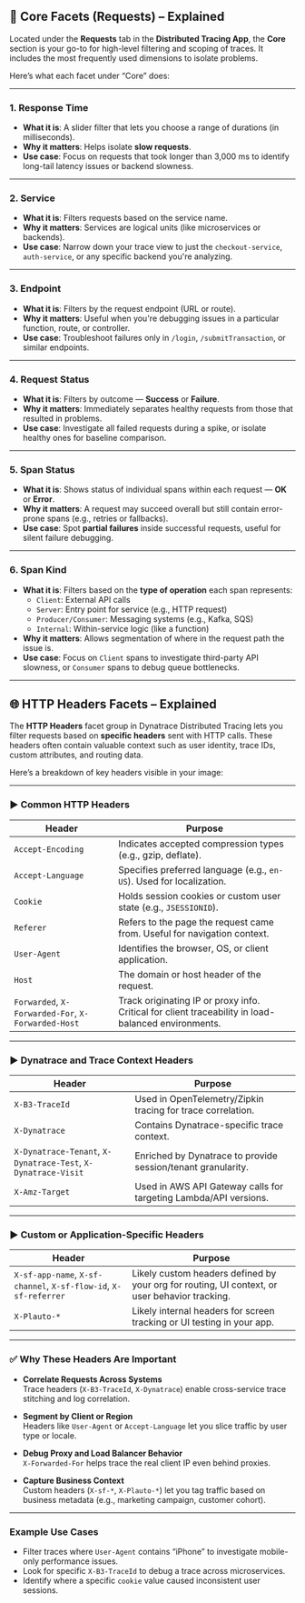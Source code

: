 
## 🧩 Core Facets (Requests) – Explained

Located under the **Requests** tab in the **Distributed Tracing App**, the **Core** section is your go-to for high-level filtering and scoping of traces. It includes the most frequently used dimensions to isolate problems.

Here’s what each facet under “Core” does:

---

### 1. **Response Time**
- **What it is**: A slider filter that lets you choose a range of durations (in milliseconds).
- **Why it matters**: Helps isolate **slow requests**.
- **Use case**: Focus on requests that took longer than 3,000 ms to identify long-tail latency issues or backend slowness.

---

### 2. **Service**
- **What it is**: Filters requests based on the service name.
- **Why it matters**: Services are logical units (like microservices or backends).
- **Use case**: Narrow down your trace view to just the `checkout-service`, `auth-service`, or any specific backend you're analyzing.

---

### 3. **Endpoint**
- **What it is**: Filters by the request endpoint (URL or route).
- **Why it matters**: Useful when you're debugging issues in a particular function, route, or controller.
- **Use case**: Troubleshoot failures only in `/login`, `/submitTransaction`, or similar endpoints.

---

### 4. **Request Status**
- **What it is**: Filters by outcome — **Success** or **Failure**.
- **Why it matters**: Immediately separates healthy requests from those that resulted in problems.
- **Use case**: Investigate all failed requests during a spike, or isolate healthy ones for baseline comparison.

---

### 5. **Span Status**
- **What it is**: Shows status of individual spans within each request — **OK** or **Error**.
- **Why it matters**: A request may succeed overall but still contain error-prone spans (e.g., retries or fallbacks).
- **Use case**: Spot **partial failures** inside successful requests, useful for silent failure debugging.

---

### 6. **Span Kind**
- **What it is**: Filters based on the **type of operation** each span represents:
  - `Client`: External API calls
  - `Server`: Entry point for service (e.g., HTTP request)
  - `Producer/Consumer`: Messaging systems (e.g., Kafka, SQS)
  - `Internal`: Within-service logic (like a function)
- **Why it matters**: Allows segmentation of where in the request path the issue is.
- **Use case**: Focus on `Client` spans to investigate third-party API slowness, or `Consumer` spans to debug queue bottlenecks.

---

## 🌐 HTTP Headers Facets – Explained

The **HTTP Headers** facet group in Dynatrace Distributed Tracing lets you filter requests based on **specific headers** sent with HTTP calls. These headers often contain valuable context such as user identity, trace IDs, custom attributes, and routing data.

Here’s a breakdown of key headers visible in your image:

---

### ▶️ Common HTTP Headers

| **Header**               | **Purpose**                                                                 |
|--------------------------|------------------------------------------------------------------------------|
| `Accept-Encoding`        | Indicates accepted compression types (e.g., gzip, deflate).                 |
| `Accept-Language`        | Specifies preferred language (e.g., `en-US`). Used for localization.        |
| `Cookie`                 | Holds session cookies or custom user state (e.g., `JSESSIONID`).            |
| `Referer`                | Refers to the page the request came from. Useful for navigation context.    |
| `User-Agent`             | Identifies the browser, OS, or client application.                          |
| `Host`                   | The domain or host header of the request.                                   |
| `Forwarded`, `X-Forwarded-For`, `X-Forwarded-Host` | Track originating IP or proxy info. Critical for client traceability in load-balanced environments. |

---

### ▶️ Dynatrace and Trace Context Headers

| **Header**                      | **Purpose**                                                                 |
|----------------------------------|------------------------------------------------------------------------------|
| `X-B3-TraceId`                  | Used in OpenTelemetry/Zipkin tracing for trace correlation.                  |
| `X-Dynatrace`                   | Contains Dynatrace-specific trace context.                                   |
| `X-Dynatrace-Tenant`, `X-Dynatrace-Test`, `X-Dynatrace-Visit` | Enriched by Dynatrace to provide session/tenant granularity.                |
| `X-Amz-Target`                  | Used in AWS API Gateway calls for targeting Lambda/API versions.             |

---

### ▶️ Custom or Application-Specific Headers

| **Header**                        | **Purpose**                                                                 |
|-----------------------------------|------------------------------------------------------------------------------|
| `X-sf-app-name`, `X-sf-channel`, `X-sf-flow-id`, `X-sf-referrer` | Likely custom headers defined by your org for routing, UI context, or user behavior tracking. |
| `X-Plauto-*`                      | Likely internal headers for screen tracking or UI testing in your app.      |

---

### ✅ Why These Headers Are Important

- **Correlate Requests Across Systems**  
  Trace headers (`X-B3-TraceId`, `X-Dynatrace`) enable cross-service trace stitching and log correlation.

- **Segment by Client or Region**  
  Headers like `User-Agent` or `Accept-Language` let you slice traffic by user type or locale.

- **Debug Proxy and Load Balancer Behavior**  
  `X-Forwarded-For` helps trace the real client IP even behind proxies.

- **Capture Business Context**  
  Custom headers (`X-sf-*`, `X-Plauto-*`) let you tag traffic based on business metadata (e.g., marketing campaign, customer cohort).

---

### Example Use Cases

- Filter traces where `User-Agent` contains “iPhone” to investigate mobile-only performance issues.
- Look for specific `X-B3-TraceId` to debug a trace across microservices.
- Identify where a specific `cookie` value caused inconsistent user sessions.

